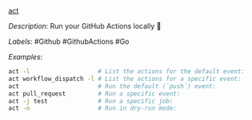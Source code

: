 [act](https://github.com/nektos/act)

*Description*: Run your GitHub Actions locally 🚀

*Labels*: #Github #GithubActions #Go

*Examples*:

```bash
act -l                   # List the actions for the default event:
act workflow_dispatch -l # List the actions for a specific event:
act                      # Run the default (`push`) event:
act pull_request         # Run a specific event:
act -j test              # Run a specific job:
act -n                   # Run in dry-run mode:
```
